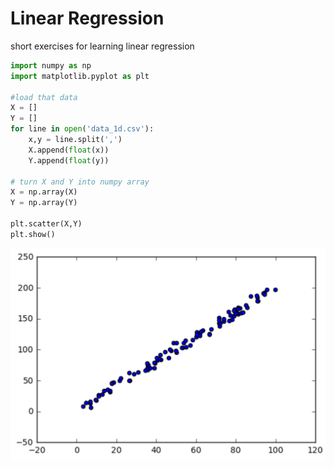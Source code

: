 # Linear Regression
short exercises for learning linear regression

```python
import numpy as np
import matplotlib.pyplot as plt

#load that data
X = []
Y = []
for line in open('data_1d.csv'):
    x,y = line.split(',')
    X.append(float(x))
    Y.append(float(y))

# turn X and Y into numpy array
X = np.array(X)
Y = np.array(Y)

plt.scatter(X,Y)
plt.show()
```
![alt text](img/1.png "Logo Title Text 1")

